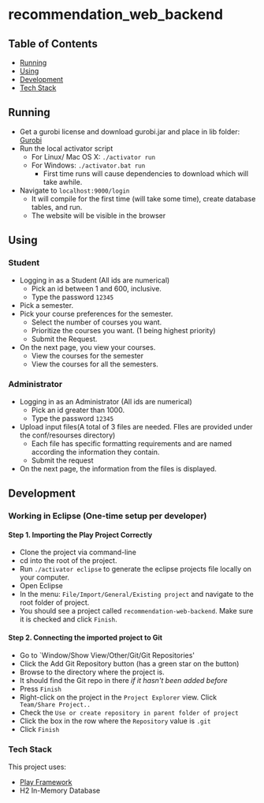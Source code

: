 # recommendation_web_backend

## Table of Contents
- [Running](#running)
- [Using](#using)
- [Development](#development)
- [Tech Stack](#tech-stack)

## Running
- Get a gurobi license and download gurobi.jar and place in lib folder: [Gurobi](https://www.gurobi.com/index)
- Run the local activator script
  - For Linux/ Mac OS X: `./activator run`
  - For Windows: `./activator.bat run`
    - First time runs will cause dependencies to download which will take awhile.
- Navigate to `localhost:9000/login`
  - It will compile for the first time (will take some time), create database tables, and run.
  - The website will be visible in the browser

## Using
### Student
- Logging in as a Student (All ids are numerical)
  - Pick an id between 1 and 600, inclusive.
  - Type the password `12345`
- Pick a semester.
- Pick your course preferences for the semester.
  - Select the number of courses you want.
  - Prioritize the courses you want. (1 being highest priority)
  - Submit the Request.
- On the next page, you view your courses.
  - View the courses for the semester
  - View the courses for all the semesters.

### Administrator
- Logging in as an Administrator (All ids are numerical)
  - Pick an id greater than 1000.
  - Type the password `12345`
- Upload input files(A total of 3 files are needed. FIles are provided under the conf/resourses directory)
  - Each file has specific formatting requirements and are named according the information they contain.
  - Submit the request
- On the next page, the information from the files is displayed.

## Development
### Working in Eclipse (One-time setup per developer)

#### Step 1. Importing the Play Project Correctly
- Clone the project via command-line
- cd into the root of the project.
- Run `./activator eclipse` to generate the eclipse projects file locally on your computer.
- Open Eclipse
- In the menu: `File/Import/General/Existing project` and navigate to the root folder of project.
- You should see a project called `recommendation-web-backend`. Make sure it is checked and click `Finish`.

#### Step 2. Connecting the imported project to Git
- Go to `Window/Show View/Other/Git/Git Repositories'
- Click the Add Git Repository button (has a green star on the button)
- Browse to the directory where the project is.
- It should find the Git repo in there _if it hasn't been added before_
- Press `Finish`
- Right-click on the project in the `Project Explorer` view. Click ` Team/Share Project..`
- Check the `Use or create repository in parent folder of project`
- Click the box in the row where the `Repository` value is `.git`
- Click `Finish`

### Tech Stack

This project uses:
- [Play Framework](https://www.playframework.com/)
- H2 In-Memory Database
